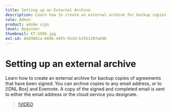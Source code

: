 ```yaml
---
title: Setting up an External Archive
description: Learn how to create an external archive for backup copies of agreements that have been signed
role: Admin
product: adobe sign
level: Beginner
thumbnail: KT-5506.jpg
exl-id: 8669881a-b69b-4455-912d-b3551207a696
---
```

# Setting up an external archive

Learn how to create an external archive for backup copies of agreements that have been signed. You can archive copies to any email address, or to [!DNL Box] and Evernote. A copy of the signed and completed email is sent to either the email address or the cloud service you designate.

>[!VIDEO](https://video.tv.adobe.com/v/3409072?hidetitle=true)